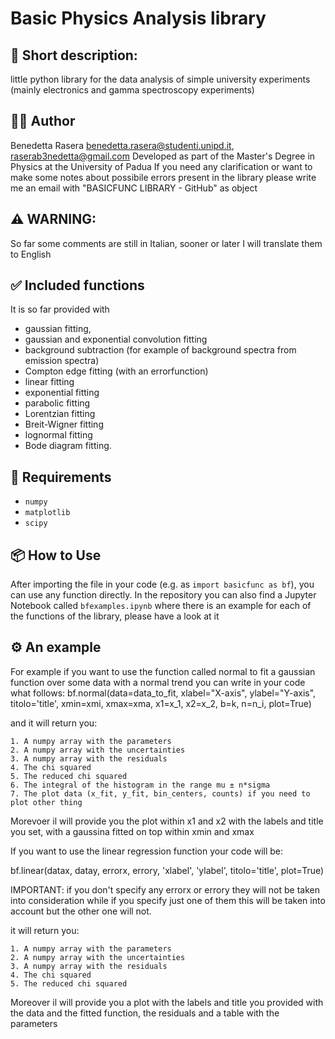 # Basic Physics Analysis library

## 📝 Short description: 
little python library for the data analysis of simple university experiments (mainly electronics and gamma spectroscopy experiments) 

## 👩‍🔬 Author
Benedetta Rasera 
benedetta.rasera@studenti.unipd.it, raserab3nedetta@gmail.com
Developed as part of the Master's Degree in Physics at the University of Padua
If you need any clarification or want to make some notes about possibile errors present in the library please write me an email with "BASICFUNC LIBRARY - GitHub" as object

## ⚠️ WARNING: 
So far some comments are still in Italian, sooner or later I will translate them to English

## ✅ Included functions
It is so far provided with 
  - gaussian fitting,
  - gaussian and exponential convolution fitting
  - background subtraction (for example of background spectra from emission spectra)
  - Compton edge fitting (with an errorfunction)
  - linear fitting
  - exponential fitting
  - parabolic fitting
  - Lorentzian fitting
  - Breit-Wigner fitting
  - lognormal fitting
  - Bode diagram fitting.

## 🔧 Requirements
- `numpy`
- `matplotlib`
- `scipy`

## 📦 How to Use
After importing the file in your code (e.g. as `import basicfunc as bf`), you can use any function directly.
In the repository you can also find a Jupyter Notebook called `bfexamples.ipynb` where there is an example for each of the functions of the library, please have a look at it

## ⚙️ An example
For example if you want to use the function called normal to fit a gaussian function over some data with a normal trend you can write in your code what follows: 
bf.normal(data=data_to_fit, xlabel="X-axis", ylabel="Y-axis", titolo='title', xmin=xmi, xmax=xma, x1=x_1, x2=x_2, b=k, n=n_i, plot=True) 
  
  and it will return you:
  
    1. A numpy array with the parameters
    2. A numpy array with the uncertainties
    3. A numpy array with the residuals
    4. The chi squared 
    5. The reduced chi squared
    6. The integral of the histogram in the range mu ± n*sigma
    7. The plot data (x_fit, y_fit, bin_centers, counts) if you need to plot other thing

Morevoer il will provide you the plot within x1 and x2 with the labels and title you set, with a gaussina fitted on top within xmin and xmax

If you want to use the linear regression function your code will be:

  bf.linear(datax, datay, errorx, errory, 'xlabel', 'ylabel', titolo='title', plot=True)
  
  IMPORTANT: if you don't specify any errorx or errory they will not be taken into consideration while if you specify just one of them this will be taken into account but the other one will not.
  
  it will return you:
  
    1. A numpy array with the parameters
    2. A numpy array with the uncertainties
    3. A numpy array with the residuals
    4. The chi squared
    5. The reduced chi squared

Moreover il will provide you a plot with the labels and title you provided with the data and the fitted function, the residuals and a table with the parameters
